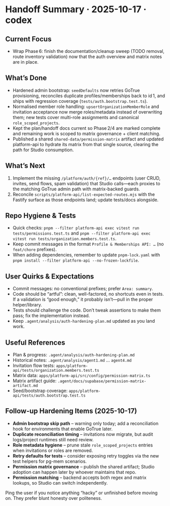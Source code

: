 # Handoff Summary · 2025-10-17 · codex

## Current Focus
- Wrap Phase 6: finish the documentation/cleanup sweep (TODO removal, route inventory validation) now that the auth overview and matrix notes are in place.

## What’s Done
- Hardened admin bootstrap: `seedDefaults` now retries GoTrue provisioning, reconciles duplicate profiles/memberships back to id 1, and ships with regression coverage (`tests/auth.bootstrap.test.ts`).
- Normalised member role handling: `upsertOrganizationMemberRole` and invitation acceptance now merge roles/metadata instead of overwriting them; new tests cover multi-role assignments and canonical `role_scoped_projects`.
- Kept the plan/handoff docs current so Phase 2/4 are marked complete and remaining work is scoped to matrix governance + client matching.
- Published a shared `shared-data/permission-matrix` artifact and updated platform-api to hydrate its matrix from that single source, clearing the path for Studio consumption.

## What’s Next
1. Implement the missing `/platform/auth/{ref}/…` endpoints (user CRUD, invites, send flows, spam validation) that Studio calls—each proxies to the matching GoTrue admin path with matrix-backed guards.
2. Reconcile `scripts/platform-api/list-expected-routes.mjs` with the Fastify surface as those endpoints land; update tests/docs alongside.

## Repo Hygiene & Tests
- Quick checks: `pnpm --filter platform-api exec vitest run tests/permissions.test.ts` and `pnpm --filter platform-api exec vitest run tests/organization.members.test.ts`.
- Keep commit messages in the format `Profile & Memberships API: …` (no `feat/chore` prefixes).
- When adding dependencies, remember to update `pnpm-lock.yaml` with `pnpm install --filter platform-api --no-frozen-lockfile`.

## User Quirks & Expectations
- Commit messages: no conventional prefixes; prefer `Area: summary`.
- Code should be “artful”: clean, well-factored, no shortcuts even in tests. If a validation is “good enough,” it probably isn’t—pull in the proper helper/library.
- Tests should challenge the code. Don’t tweak assertions to make them pass; fix the implementation instead.
- Keep `.agent/analysis/auth-hardening-plan.md` updated as you land work.

## Useful References
- Plan & progress: `.agent/analysis/auth-hardening-plan.md`
- Historical notes: `.agent/analysis/agent1.md` … `agent4.md`
- Invitation flow tests: `apps/platform-api/tests/organization.members.test.ts`
- Matrix data: `apps/platform-api/src/config/permission-matrix.ts`
- Matrix artifact guide: `.agent/docs/supabase/permission-matrix-artifact.md`
- Seed/bootstrap coverage: `apps/platform-api/tests/auth.bootstrap.test.ts`

## Follow-up Hardening Items (2025-10-17)
- **Admin bootstrap skip path** – warning only today; add a reconciliation hook for environments that enable GoTrue later.
- **Duplicate reconciliation timing** – invitations now migrate, but audit logs/project runtimes still need review.
- **Role metadata hygiene** – prune stale `role_scoped_projects` entries when invitations or roles are removed.
- **Retry defaults for tests** – consider exposing retry toggles via the new test helpers for pg-mem scenarios.
- **Permission matrix governance** – publish the shared artifact; Studio adoption can happen later by whoever maintains that repo.
- **Permission matching** – backend accepts both regex and matrix lookups, so Studio can switch independently.

Ping the user if you notice anything “hacky” or unfinished before moving on. They prefer blunt honesty over politeness.
